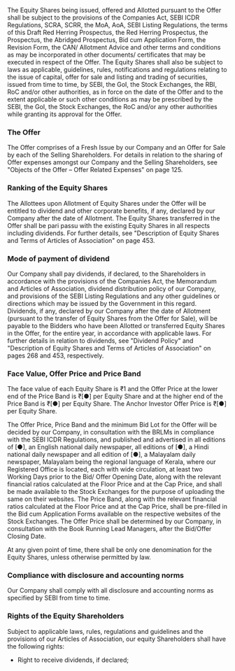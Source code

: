 The Equity Shares being issued, offered and Allotted pursuant to the Offer shall be subject to the provisions of the Companies Act, SEBI ICDR Regulations, SCRA, SCRR, the MoA, AoA, SEBI Listing Regulations, the terms of this Draft Red Herring Prospectus, the Red Herring Prospectus, the Prospectus, the Abridged Prospectus, Bid cum Application Form, the Revision Form, the CAN/ Allotment Advice and other terms and conditions as may be incorporated in other documents/ certificates that may be executed in respect of the Offer. The Equity Shares shall also be subject to laws as applicable, guidelines, rules, notifications and regulations relating to the issue of capital, offer for sale and listing and trading of securities, issued from time to time, by SEBI, the GoI, the Stock Exchanges, the RBI, RoC and/or other authorities, as in force on the date of the Offer and to the extent applicable or such other conditions as may be prescribed by the SEBI, the GoI, the Stock Exchanges, the RoC and/or any other authorities while granting its approval for the Offer.

### The Offer

The Offer comprises of a Fresh Issue by our Company and an Offer for Sale by each of the Selling Shareholders. For details in relation to the sharing of Offer expenses amongst our Company and the Selling Shareholders, see "Objects of the Offer – Offer Related Expenses" on page 125.

### Ranking of the Equity Shares

The Allottees upon Allotment of Equity Shares under the Offer will be entitled to dividend and other corporate benefits, if any, declared by our Company after the date of Allotment. The Equity Shares transferred in the Offer shall be pari passu with the existing Equity Shares in all respects including dividends. For further details, see "Description of Equity Shares and Terms of Articles of Association" on page 453.

### Mode of payment of dividend

Our Company shall pay dividends, if declared, to the Shareholders in accordance with the provisions of the Companies Act, the Memorandum and Articles of Association, dividend distribution policy of our Company, and provisions of the SEBI Listing Regulations and any other guidelines or directions which may be issued by the Government in this regard. Dividends, if any, declared by our Company after the date of Allotment (pursuant to the transfer of Equity Shares from the Offer for Sale), will be payable to the Bidders who have been Allotted or transferred Equity Shares in the Offer, for the entire year, in accordance with applicable laws. For further details in relation to dividends, see "Dividend Policy" and "Description of Equity Shares and Terms of Articles of Association" on pages 268 and 453, respectively.

### Face Value, Offer Price and Price Band

The face value of each Equity Share is ₹1 and the Offer Price at the lower end of the Price Band is ₹[●] per Equity Share and at the higher end of the Price Band is ₹[●] per Equity Share. The Anchor Investor Offer Price is ₹[●] per Equity Share.

The Offer Price, Price Band and the minimum Bid Lot for the Offer will be decided by our Company, in consultation with the BRLMs in compliance with the SEBI ICDR Regulations, and published and advertised in all editions of [●], an English national daily newspaper, all editions of [●], a Hindi national daily newspaper and all edition of [●], a Malayalam daily newspaper, Malayalam being the regional language of Kerala, where our Registered Office is located, each with wide circulation, at least two Working Days prior to the Bid/ Offer Opening Date, along with the relevant financial ratios calculated at the Floor Price and at the Cap Price, and shall be made available to the Stock Exchanges for the purpose of uploading the same on their websites. The Price Band, along with the relevant financial ratios calculated at the Floor Price and at the Cap Price, shall be pre-filled in the Bid cum Application Forms available on the respective websites of the Stock Exchanges. The Offer Price shall be determined by our Company, in consultation with the Book Running Lead Managers, after the Bid/Offer Closing Date.

At any given point of time, there shall be only one denomination for the Equity Shares, unless otherwise permitted by law.

### Compliance with disclosure and accounting norms

Our Company shall comply with all disclosure and accounting norms as specified by SEBI from time to time.

### Rights of the Equity Shareholders

Subject to applicable laws, rules, regulations and guidelines and the provisions of our Articles of Association, our equity Shareholders shall have the following rights:

* Right to receive dividends, if declared;